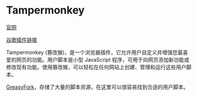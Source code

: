 # Tampermonkey

[官网](https://www.tampermonkey.net/)

[谷歌插件链接](https://chromewebstore.google.com/detail/dhdgffkkebhmkfjojejmpbldmpobfkfo)

Tampermonkey (篡改猴)，是一个浏览器插件，它允许用户自定义并增强您最喜爱的网页的功能。用户脚本是小型 JavaScript 程序，可用于向网页添加新功能或修改现有功能。使用篡改猴，可以轻松在任何网站上创建、管理和运行这些用户脚本。

[GreasyFork](https://greasyfork.org/zh-CN)，存储了大量的脚本资源，在这里可以很容易找到合适的用户脚本。
